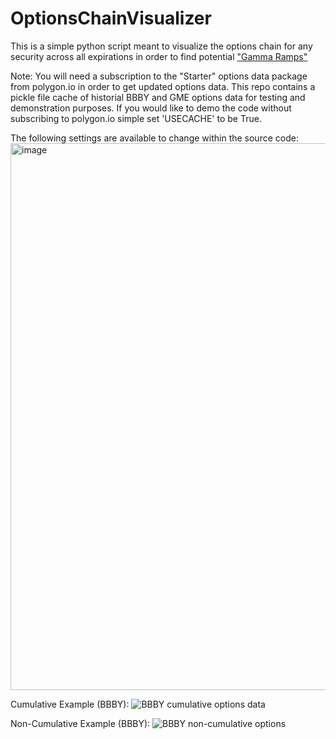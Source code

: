 # OptionsChainVisualizer

This is a simple python script meant to visualize the options chain for any security across all expirations in order to find potential ["Gamma Ramps"](https://www.investopedia.com/terms/g/gamma-hedging.asp)

Note: You will need a subscription to the "Starter" options data package from polygon.io in order to get updated options data. This repo contains a pickle file cache of historial BBBY and GME options data for testing and demonstration purposes. If you would like to demo the code without subscribing to polygon.io simple set 'USECACHE' to be True.

The following settings are available to change within the source code:
<img width="875" alt="image" src="https://user-images.githubusercontent.com/40746816/188523254-2e57fa78-1823-4b17-aef0-6a38c5d8198f.png">

Cumulative Example (BBBY):
![BBBY cumulative options data](https://user-images.githubusercontent.com/40746816/188523279-37467d21-b12a-4e50-8fc0-3193d5012c8c.png)


Non-Cumulative Example (BBBY):
![BBBY non-cumulative options](https://user-images.githubusercontent.com/40746816/188523284-43cbb5bb-e27e-4fac-9e63-f6fa07b41f19.png)


